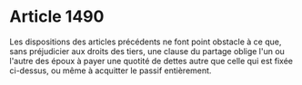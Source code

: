 # Article 1490

Les dispositions des articles précédents ne font point obstacle à ce que, sans préjudicier aux droits des tiers, une clause du partage oblige l'un ou l'autre des époux à payer une quotité de dettes autre que celle qui est fixée ci-dessus, ou même à acquitter le passif entièrement.
